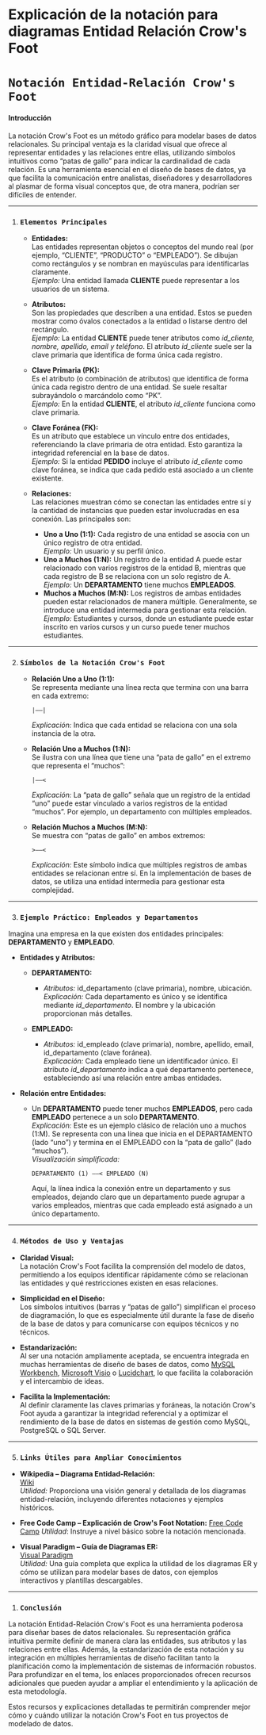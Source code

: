 # Explicación de la notación para diagramas Entidad Relación Crow's Foot

# **`Notación Entidad-Relación Crow's Foot`**

#### Introducción

La notación Crow's Foot es un método gráfico para modelar bases de datos relacionales. Su principal ventaja es la claridad visual que ofrece al representar entidades y las relaciones entre ellas, utilizando símbolos intuitivos como “patas de gallo” para indicar la cardinalidad de cada relación. Es una herramienta esencial en el diseño de bases de datos, ya que facilita la comunicación entre analistas, diseñadores y desarrolladores al plasmar de forma visual conceptos que, de otra manera, podrían ser difíciles de entender.

---

1. ### **`Elementos Principales`**

   - **Entidades:**  
     Las entidades representan objetos o conceptos del mundo real (por ejemplo, “CLIENTE”, “PRODUCTO” o “EMPLEADO”). Se dibujan como rectángulos y se nombran en mayúsculas para identificarlas claramente.  
     *Ejemplo:* Una entidad llamada **CLIENTE** puede representar a los usuarios de un sistema.

   - **Atributos:**  
     Son las propiedades que describen a una entidad. Estos se pueden mostrar como óvalos conectados a la entidad o listarse dentro del rectángulo.  
     *Ejemplo:* La entidad **CLIENTE** puede tener atributos como *id_cliente, nombre, apellido, email y teléfono*. El atributo *id_cliente* suele ser la clave primaria que identifica de forma única cada registro.

   - **Clave Primaria (PK):**  
     Es el atributo (o combinación de atributos) que identifica de forma única cada registro dentro de una entidad. Se suele resaltar subrayándolo o marcándolo como “PK”.  
     *Ejemplo:* En la entidad **CLIENTE**, el atributo *id_cliente* funciona como clave primaria.

   - **Clave Foránea (FK):**  
     Es un atributo que establece un vínculo entre dos entidades, referenciando la clave primaria de otra entidad. Esto garantiza la integridad referencial en la base de datos.  
     *Ejemplo:* Si la entidad **PEDIDO** incluye el atributo *id_cliente* como clave foránea, se indica que cada pedido está asociado a un cliente existente.

   - **Relaciones:**  
     Las relaciones muestran cómo se conectan las entidades entre sí y la cantidad de instancias que pueden estar involucradas en esa conexión. Las principales son:
     - **Uno a Uno (1:1):** Cada registro de una entidad se asocia con un único registro de otra entidad.  
       *Ejemplo:* Un usuario y su perfil único.
     - **Uno a Muchos (1:N):** Un registro de la entidad A puede estar relacionado con varios registros de la entidad B, mientras que cada registro de B se relaciona con un solo registro de A.  
       *Ejemplo:* Un **DEPARTAMENTO** tiene muchos **EMPLEADOS**.
     - **Muchos a Muchos (M:N):** Los registros de ambas entidades pueden estar relacionados de manera múltiple. Generalmente, se introduce una entidad intermedia para gestionar esta relación.  
       *Ejemplo:* Estudiantes y cursos, donde un estudiante puede estar inscrito en varios cursos y un curso puede tener muchos estudiantes.

---

2. ### **`Símbolos de la Notación Crow's Foot`**

   - **Relación Uno a Uno (1:1):**  
     Se representa mediante una línea recta que termina con una barra en cada extremo:  
     ```
     |——|
     ```  
     *Explicación:* Indica que cada entidad se relaciona con una sola instancia de la otra.

   - **Relación Uno a Muchos (1:N):**  
     Se ilustra con una línea que tiene una “pata de gallo” en el extremo que representa el “muchos”:  
     ```
     |——<
     ```  
     *Explicación:* La “pata de gallo” señala que un registro de la entidad “uno” puede estar vinculado a varios registros de la entidad “muchos”. Por ejemplo, un departamento con múltiples empleados.

   - **Relación Muchos a Muchos (M:N):**  
     Se muestra con “patas de gallo” en ambos extremos:  
     ```
     >——<
     ```  
     *Explicación:* Este símbolo indica que múltiples registros de ambas entidades se relacionan entre sí. En la implementación de bases de datos, se utiliza una entidad intermedia para gestionar esta complejidad.

---

3. ### **`Ejemplo Práctico: Empleados y Departamentos`**

Imagina una empresa en la que existen dos entidades principales: **DEPARTAMENTO** y **EMPLEADO**.

- **Entidades y Atributos:**
  - **DEPARTAMENTO:**  
    - *Atributos:* id_departamento (clave primaria), nombre, ubicación.  
    *Explicación:* Cada departamento es único y se identifica mediante *id_departamento*. El nombre y la ubicación proporcionan más detalles.
    
  - **EMPLEADO:**  
    - *Atributos:* id_empleado (clave primaria), nombre, apellido, email, id_departamento (clave foránea).  
    *Explicación:* Cada empleado tiene un identificador único. El atributo *id_departamento* indica a qué departamento pertenece, estableciendo así una relación entre ambas entidades.

- **Relación entre Entidades:**
  - Un **DEPARTAMENTO** puede tener muchos **EMPLEADOS**, pero cada **EMPLEADO** pertenece a un solo **DEPARTAMENTO**.  
    *Explicación:* Este es un ejemplo clásico de relación uno a muchos (1:M). Se representa con una línea que inicia en el DEPARTAMENTO (lado “uno”) y termina en el EMPLEADO con la “pata de gallo” (lado “muchos”).  
    *Visualización simplificada:*  
    ```
    DEPARTAMENTO (1) ——< EMPLEADO (N)
    ```  
    Aquí, la línea indica la conexión entre un departamento y sus empleados, dejando claro que un departamento puede agrupar a varios empleados, mientras que cada empleado está asignado a un único departamento.

---

4. ### **`Métodos de Uso y Ventajas`**

- **Claridad Visual:**  
  La notación Crow's Foot facilita la comprensión del modelo de datos, permitiendo a los equipos identificar rápidamente cómo se relacionan las entidades y qué restricciones existen en esas relaciones.

- **Simplicidad en el Diseño:**  
  Los símbolos intuitivos (barras y “patas de gallo”) simplifican el proceso de diagramación, lo que es especialmente útil durante la fase de diseño de la base de datos y para comunicarse con equipos técnicos y no técnicos.

- **Estandarización:**  
  Al ser una notación ampliamente aceptada, se encuentra integrada en muchas herramientas de diseño de bases de datos, como [MySQL Workbench](https://www.mysql.com/products/workbench/), [Microsoft Visio](https://www.microsoft.com/es-es/microsoft-365/visio/flowchart-software) o [Lucidchart](https://www.lucidchart.com/pages/es/que-es-diagrama-entidad-relacion), lo que facilita la colaboración y el intercambio de ideas.

- **Facilita la Implementación:**  
  Al definir claramente las claves primarias y foráneas, la notación Crow's Foot ayuda a garantizar la integridad referencial y a optimizar el rendimiento de la base de datos en sistemas de gestión como MySQL, PostgreSQL o SQL Server.

---

5. ### **`Links Útiles para Ampliar Conocimientos`**

- **Wikipedia – Diagrama Entidad-Relación:**  
  [Wiki](https://es.wikipedia.org/wiki/Diagrama_entidad-relaci%C3%B3n)  
  *Utilidad:* Proporciona una visión general y detallada de los diagramas entidad-relación, incluyendo diferentes notaciones y ejemplos históricos.

- **Free Code Camp – Explicación de Crow's Foot Notation:**
  [Free Code Camp](https://www.freecodecamp.org/news/crows-foot-notation-relationship-symbols-and-how-to-read-diagrams/)
  *Utilidad*: Instruye a nivel básico sobre la notación mencionada.

- **Visual Paradigm – Guía de Diagramas ER:**  
  [Visual Paradigm](https://www.visual-paradigm.com/es/diagrams/er-diagram/)  
  *Utilidad:* Una guía completa que explica la utilidad de los diagramas ER y cómo se utilizan para modelar bases de datos, con ejemplos interactivos y plantillas descargables.

---

1. ### **`Conclusión`**

La notación Entidad-Relación Crow's Foot es una herramienta poderosa para diseñar bases de datos relacionales. Su representación gráfica intuitiva permite definir de manera clara las entidades, sus atributos y las relaciones entre ellas. Además, la estandarización de esta notación y su integración en múltiples herramientas de diseño facilitan tanto la planificación como la implementación de sistemas de información robustos. Para profundizar en el tema, los enlaces proporcionados ofrecen recursos adicionales que pueden ayudar a ampliar el entendimiento y la aplicación de esta metodología.

Estos recursos y explicaciones detalladas te permitirán comprender mejor cómo y cuándo utilizar la notación Crow's Foot en tus proyectos de modelado de datos.
